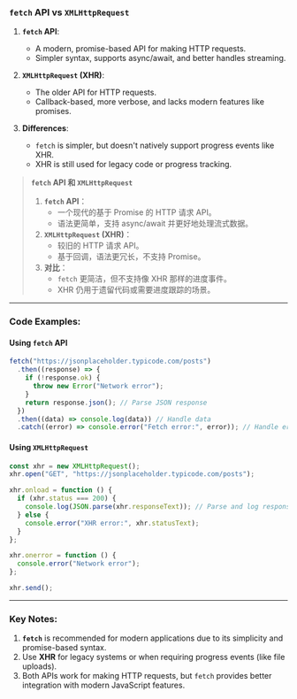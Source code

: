 ### `fetch` API vs `XMLHttpRequest`

<audio src="..\..\mp3\1.  `fetch` API.mp3"></audio>

1. **`fetch` API**:  
   - A modern, promise-based API for making HTTP requests.  
   - Simpler syntax, supports async/await, and better handles streaming.  

2. **`XMLHttpRequest` (XHR)**:  
   - The older API for HTTP requests.  
   - Callback-based, more verbose, and lacks modern features like promises.  

3. **Differences**:  
   - `fetch` is simpler, but doesn't natively support progress events like XHR.  
   - XHR is still used for legacy code or progress tracking.  

> **`fetch` API 和 `XMLHttpRequest`**  
>
> <audio src="..\..\mp3\`fetch` API：  一.mp3"></audio>
>
> 1. **`fetch` API**：  
>    - 一个现代的基于 Promise 的 HTTP 请求 API。  
>    - 语法更简单，支持 async/await 并更好地处理流式数据。  
> 2. **`XMLHttpRequest` (XHR)**：  
>    - 较旧的 HTTP 请求 API。  
>    - 基于回调，语法更冗长，不支持 Promise。  
> 3. **对比**：  
>    - `fetch` 更简洁，但不支持像 XHR 那样的进度事件。  
>    - XHR 仍用于遗留代码或需要进度跟踪的场景。

---

### Code Examples:

<audio src="..\..\mp3\这段代码展示了两种向服务器发送.mp3"></audio>

#### **Using `fetch` API**
```javascript
fetch("https://jsonplaceholder.typicode.com/posts")
  .then((response) => {
    if (!response.ok) {
      throw new Error("Network error");
    }
    return response.json(); // Parse JSON response
  })
  .then((data) => console.log(data)) // Handle data
  .catch((error) => console.error("Fetch error:", error)); // Handle errors
```

#### **Using `XMLHttpRequest`**
```javascript
const xhr = new XMLHttpRequest();
xhr.open("GET", "https://jsonplaceholder.typicode.com/posts");

xhr.onload = function () {
  if (xhr.status === 200) {
    console.log(JSON.parse(xhr.responseText)); // Parse and log response
  } else {
    console.error("XHR error:", xhr.statusText);
  }
};

xhr.onerror = function () {
  console.error("Network error");
};

xhr.send();
```

---

### Key Notes:

<audio src="..\..\mp3\1.  __`fetch`__.mp3"></audio>

1. **`fetch`** is recommended for modern applications due to its simplicity and promise-based syntax.  
2. Use **XHR** for legacy systems or when requiring progress events (like file uploads).  
3. Both APIs work for making HTTP requests, but `fetch` provides better integration with modern JavaScript features.